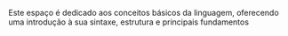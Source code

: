 Este espaço é dedicado aos conceitos básicos da linguagem, oferecendo uma introdução à sua sintaxe, estrutura e principais fundamentos